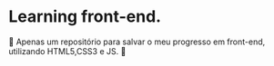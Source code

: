 # Learning front-end.

:hatching_chick: Apenas um repositório para salvar o meu progresso em front-end, utilizando HTML5,CSS3 e JS. :hatching_chick:
